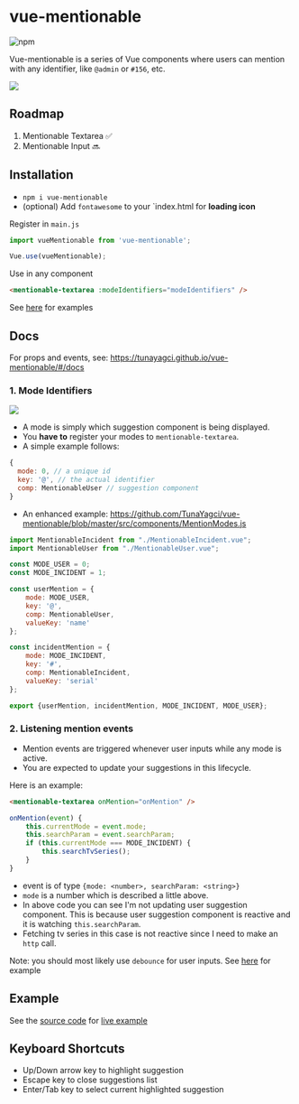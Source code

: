 # vue-mentionable
![npm](https://img.shields.io/npm/v/vue-mentionable)

Vue-mentionable is a series of Vue components where users can mention with any identifier, like `@admin` or `#156`, etc.

![](/public/mentionable1.gif)

## Roadmap
1. Mentionable Textarea :white_check_mark:
1. Mentionable Input :soon:

## Installation

* `npm i vue-mentionable`
* (optional) Add `fontawesome` to your `index.html for **loading icon**

Register in `main.js`
```js
import vueMentionable from 'vue-mentionable';

Vue.use(vueMentionable);
```

Use in any component
```html
<mentionable-textarea :modeIdentifiers="modeIdentifiers" />
```

See [here](https://github.com/TunaYagci/vue-mentionable/blob/master/src/components/TvSeries.vue) for examples

## Docs

For props and events, see: https://tunayagci.github.io/vue-mentionable/#/docs

### 1. Mode Identifiers ###

![](/public/mentionable-code1.gif)

* A mode is simply which suggestion component is being displayed.
* You **have to** register your modes to `mentionable-textarea`.
* A simple example follows:

```js
{
  mode: 0, // a unique id
  key: '@', // the actual identifier
  comp: MentionableUser // suggestion component
}
```

* An enhanced example: 
https://github.com/TunaYagci/vue-mentionable/blob/master/src/components/MentionModes.js

```js
import MentionableIncident from "./MentionableIncident.vue";
import MentionableUser from "./MentionableUser.vue";

const MODE_USER = 0;
const MODE_INCIDENT = 1;

const userMention = {
    mode: MODE_USER,
    key: '@',
    comp: MentionableUser,
    valueKey: 'name'
};

const incidentMention = {
    mode: MODE_INCIDENT,
    key: '#',
    comp: MentionableIncident,
    valueKey: 'serial'
};

export {userMention, incidentMention, MODE_INCIDENT, MODE_USER};
```


### 2. Listening mention events ###

* Mention events are triggered whenever user inputs while any mode is active.
* You are expected to update your suggestions in this lifecycle.

Here is an example:  
```html
<mentionable-textarea onMention="onMention" />
```
```js
onMention(event) {
    this.currentMode = event.mode;
    this.searchParam = event.searchParam;
    if (this.currentMode === MODE_INCIDENT) {
        this.searchTvSeries();
    }
}
```
* event is of type `{mode: <number>, searchParam: <string>}`
* `mode` is a number which is described a little above.
* In above code you can see I'm not updating user suggestion component. This is because user suggestion component is reactive and it is watching `this.searchParam`.
* Fetching tv series in this case is not reactive since I need to make an `http` call.

Note: you should most likely use `debounce` for user inputs. See [here](https://github.com/TunaYagci/vue-mentionable/blob/master/src/components/TvSeries.vue) for example

## Example

See the [source code](https://github.com/TunaYagci/vue-mentionable/blob/master/src/components/TvSeries.vue) for [live example](https://tunayagci.github.io/vue-mentionable/)

## Keyboard Shortcuts

 - Up/Down arrow key to highlight suggestion
 - Escape key to close suggestions list
 - Enter/Tab key to select current highlighted suggestion